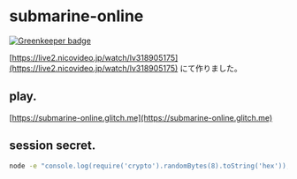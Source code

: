 # submarine-online

[![Greenkeeper badge](https://badges.greenkeeper.io/waricoma/submarine-online.svg)](https://greenkeeper.io/)

[https://live2.nicovideo.jp/watch/lv318905175](https://live2.nicovideo.jp/watch/lv318905175) にて作りました。

## play.
[https://submarine-online.glitch.me](https://submarine-online.glitch.me)

## session secret.

```bash
node -e "console.log(require('crypto').randomBytes(8).toString('hex'));"
```
